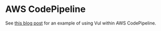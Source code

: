 # AWS CodePipeline
See [this blog post][blog] for an example of using Vul within AWS CodePipeline.

[blog]: https://aws.amazon.com/blogs/containers/scanning-images-with-vul-in-an-aws-codepipeline/
